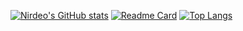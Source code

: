 [![Nirdeo's GitHub stats](https://github-readme-stats.vercel.app/api?username=Nirdeo&count_private=true&show_icons=true?theme=dark)](https://github.com/anuraghazra/github-readme-stats)
[![Readme Card](https://github-readme-stats.vercel.app/api/pin/?username=Nirdeo&repo=LiveQuestion)](https://github.com/anuraghazra/github-readme-stats)
[![Top Langs](https://github-readme-stats.vercel.app/api/top-langs/?username=Nirdeo)](https://github.com/anuraghazra/github-readme-stats)
